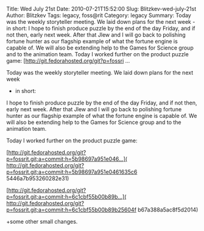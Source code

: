 Title: Wed July 21st
Date: 2010-07-21T15:52:00
Slug: Blitzkev-wed-july-21st
Author: Blitzkev
Tags: legacy, foss@rit
Category: legacy
Summary: Today was the weekly storyteller meeting. We laid down plans for the next week - in short:  I hope to finish produce puzzle by the end of the day Friday, and if not then, early next week. After that Jlew and I will go back to polishing fortune hunter as our flagship example of what the fortune engine is capable of. We will also be extending help to the Games for Science group and to the animation team.  Today I worked further on the product puzzle game:  [http://git.fedorahosted.org/git?p=fossri ... 

Today was the weekly storyteller meeting. We laid down plans for the next week
- in short:

I hope to finish produce puzzle by the end of the day Friday, and if not then,
early next week. After that Jlew and I will go back to polishing fortune
hunter as our flagship example of what the fortune engine is capable of. We
will also be extending help to the Games for Science group and to the
animation team.

Today I worked further on the product puzzle game:

[http://git.fedorahosted.org/git?p=fossrit.git;a=commit;h=5b98697a951e046...](
http://git.fedorahosted.org/git?p=fossrit.git;a=commit;h=5b98697a951e0461635c6
5446a7b953260282e31)

[http://git.fedorahosted.org/git?p=fossrit.git;a=commit;h=6c1cbf55b00b89b...](
http://git.fedorahosted.org/git?p=fossrit.git;a=commit;h=6c1cbf55b00b89b25604f
b67a388a5ac8f5d2014)

+some other small changes.

